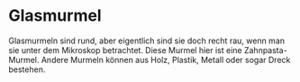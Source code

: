 # Glasmurmel

Glasmurmeln sind rund, aber eigentlich sind sie doch recht rau, wenn man sie
unter dem Mikroskop betrachtet. Diese Murmel hier ist eine Zahnpasta-Murmel.
Andere Murmeln können aus Holz, Plastik, Metall oder sogar Dreck bestehen.
